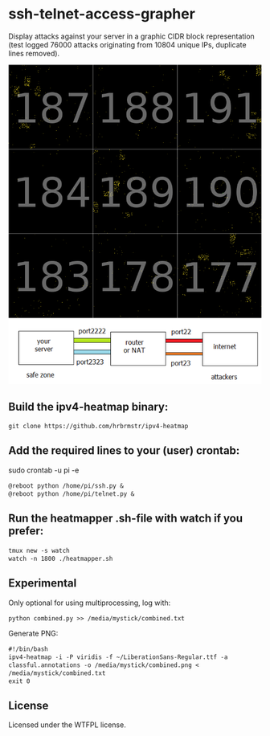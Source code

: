 # ssh-telnet-access-grapher
Display attacks against your server in a graphic CIDR block representation (test logged 76000 attacks originating from 10804 unique IPs, duplicate lines removed).

![alt text](https://raw.githubusercontent.com/ran-sama/ssh_telnet_access_grapher/master/images/example_updated.png)
![alt text](https://raw.githubusercontent.com/ran-sama/ssh_telnet_access_grapher/master/images/diagram.png)

## Build the ipv4-heatmap binary:
```
git clone https://github.com/hrbrmstr/ipv4-heatmap
```

## Add the required lines to your (user) crontab:
sudo crontab -u pi -e
```
@reboot python /home/pi/ssh.py &
@reboot python /home/pi/telnet.py &
```

## Run the heatmapper .sh-file with watch if you prefer:
```
tmux new -s watch
watch -n 1800 ./heatmapper.sh
```

## Experimental
Only optional for using multiprocessing, log with:
```
python combined.py >> /media/mystick/combined.txt
```
Generate PNG:
```
#!/bin/bash
ipv4-heatmap -i -P viridis -f ~/LiberationSans-Regular.ttf -a classful.annotations -o /media/mystick/combined.png < /media/mystick/combined.txt
exit 0
```

## License
Licensed under the WTFPL license.
